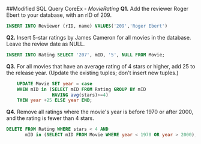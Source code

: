 ##Modified SQL Query CoreEx - _MovieRating_
**Q1.** Add the reviewer Roger Ebert to your database, with an rID of 209. 
```SQL
INSERT INTO Reviewer (rID, name) VALUES('209','Roger Ebert')
```
**Q2.** Insert 5-star ratings by James Cameron for all movies in the 
    database. Leave the review date as NULL. 
```SQL
INSERT INTO Rating SELECT '207', mID, '5', NULL FROM Movie;
```
**Q3.** For all movies that have an average rating of 4 stars or higher, 
    add 25 to the release year. (Update the existing tuples; don't 
    insert new tuples.) 
```SQL
    UPDATE Movie SET year = case
    WHEN mID in (SELECT mID FROM Rating GROUP BY mID
                 HAVING avg(stars)>=4) 
    THEN year +25 ELSE year END;
```
**Q4.** Remove all ratings where the movie's year is before 1970 or after 
    2000, and the rating is fewer than 4 stars. 
```SQL
DELETE FROM Rating WHERE stars < 4 AND
       mID in (SELECT mID FROM Movie WHERE year < 1970 OR year > 2000);
```
